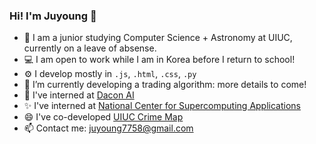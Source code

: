 ### Hi! I'm Juyoung :wave:

<!--
**jchoi25/jchoi25** is a ✨ _special_ ✨ repository because its `README.md` (this file) appears on your GitHub profile.

Here are some ideas to get you started:

- 🔭 I’m currently working on ...
- 🌱 I’m currently learning ...
- 👯 I’m looking to collaborate on ...
- 🤔 I’m looking for help with ...
- 💬 Ask me about ...
- 📫 How to reach me: ...
- 😄 Pronouns: ...
- ⚡ Fun fact: ...
-->

- 🏫 I am a junior studying Computer Science + Astronomy at UIUC, currently on a leave of absense.
- 💻 I am open to work while I am in Korea before I return to school!
- ⚙️ I develop mostly in `.js`, `.html`, `.css`, `.py`
- 🔭 I’m currently developing a trading algorithm: more details to come!
- 🌱 I've interned at [Dacon AI](https://dacon.io/)
- ✨ I've interned at [National Center for Supercomputing Applications](https://www.ncsa.illinois.edu/)
- 😄 I've co-developed [UIUC Crime Map](https://police.illinois.edu/crime-reporting/daily-crime-log/map/)
- 📫 Contact me: [juyoung7758@gmail.com](mailto:juyoung7758@gmail.com)
